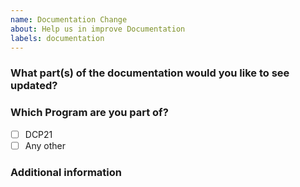 ```yaml
---
name: Documentation Change
about: Help us in improve Documentation
labels: documentation
---
```


### What part(s) of the documentation would you like to see updated?

<!-- Give as much detail as you can to help us understand the change you want to see. Why should the docs be changed? What use cases does it support? What is the expected outcome? -->

### Which Program are you part of?

<!--
Example how to mark a checkbox:-
- [x] Part of this program.
-->

- [ ] DCP21
- [ ] Any other

### Additional information

<!-- Add any other context or screenshots about the feature request here. -->
